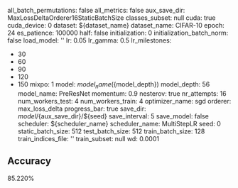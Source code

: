 all_batch_permutations: false
all_metrics: false
aux_save_dir: MaxLossDeltaOrderer16StaticBatchSize
classes_subset: null
cuda: true
cuda_device: 0
dataset: ${dataset_name}
dataset_name: CIFAR-10
epoch: 24
es_patience: 100000
half: false
initialization: 0
initialization_batch_norm: false
load_model: ''
lr: 0.05
lr_gamma: 0.5
lr_milestones:
- 30
- 60
- 90
- 120
- 150
mixpo: 1
model: ${model_name}(${model_depth})
model_depth: 56
model_name: PreResNet
momentum: 0.9
nesterov: true
nr_attempts: 16
num_workers_test: 4
num_workers_train: 4
optimizer_name: sgd
orderer: max_loss_delta
progress_bar: true
save_dir: ${model}/${aux_save_dir}/${seed}
save_interval: 5
save_model: false
scheduler: ${scheduler_name}
scheduler_name: MultiStepLR
seed: 0
static_batch_size: 512
test_batch_size: 512
train_batch_size: 128
train_indices_file: ''
train_subset: null
wd: 0.0001

## Accuracy
 85.220%